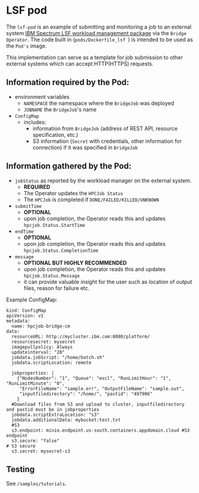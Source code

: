 # LSF pod

The `lsf-pod` is an example of submitting and monitoring a job to an external system [IBM Spectrum LSF workload management package](https://www.ibm.com/products/hpc-workload-management) via the `Bridge Operator`.  The code built in (`pods/Dockerfile_lsf `) is intended to be used as the `Pod's` image. 

This implementation can serve as a template for job submission to other external systems which can accept HTTP(HTTPS) requests. 

## Information required by the Pod:
- environment variables
  - `NAMESPACE` the namespace where the `BridgeJob` was deployed
  - `JOBNAME` the `BridgeJob`'s name
- `ConfigMap`
  - includes:
    - information from `BridgeJob` (address of REST API, resource specification, etc.)
    - S3 information (`Secret` with credentials, other information for connection) if it was specified in `BridgeJob`

## Information gathered by the Pod:
  - `jobStatus` as reported by the workload manager on the external system.
    - **REQUIRED**
    - The Operator updates the `HPCJob Status`
    - The `HPCJob` is completed if `DONE/FAILED/KILLED/UNKNOWN`
  - `submitTime`
    - **OPTIONAL**
    - upon job completion, the Operator reads this and updates `hpcjob.Status.StartTime` 
  - `endTime`
     - **OPTIONAL**
    - upon job completion, the Operator reads this and updates `hpcjob.Status.CompletionTime` 
  - `message`
    - **OPTIONAL BUT HIGHLY RECOMMENDED**
    - upon job completion, the Operator reads this and updates `hpcjob.Status.Message`
    - it can provide valuable insight for the user such as location of output files, reason for failure etc.

Example ConfigMap:

```
kind: ConfigMap
apiVersion: v1
metadata:
  name: hpcjob-bridge-cm
data:
  resourceURL: http://mycluster.ibm.com:8080/platform/
  resourcesecret: mysecret
  imagepullpolicy: Always
  updateinterval: "20"
  jobdata.jobScript: "/home/batch.sh"
  jobdata.scriptLocation: remote

  jobproperties: |
    {"NodesNumber": "1", "Queue": "excl", "RunLimitHour": "1", "RunLimitMinute": "0", 
     "ErrorFileName": "sample.err", "OutputFileName": "sample.out",
     "inputfiledirectory": "/home/", "pastid": "497906"
    }
  #Download files from S3 and upload to cluster, inputfiledirectory and pastid must be in jobproperties
  jobdata.scriptExtraLocation: "s3"
  jobdata.additionalData: mybucket:test.txt
  #S3
  s3.endpoint: minio.endpoint.us-south.containers.appdomain.cloud #S3 endpoint
  s3.secure: "false"                                                        # S3 secure
  s3.secret: mysecret-s3  
```




## Testing

See `/samples/tutorials`. 
